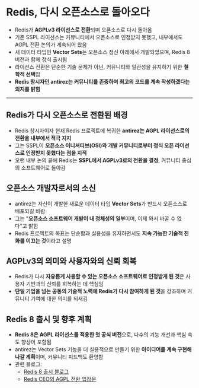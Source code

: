 # Redis, 다시 오픈소스로 돌아오다


* Redis가 **AGPLv3 라이선스로 전환**되며 오픈소스로 다시 돌아옴
* 기존 SSPL 라이선스는 커뮤니티에서 오픈소스로 인정받지 못했고, 내부에서도 AGPL 전환 논의가 계속되어 왔음
* 새 데이터 타입인 **Vector Sets**는 오픈소스 정신 아래에서 개발되었으며, Redis 8 버전과 함께 정식 출시됨
* 라이선스 전환은 단순한 기술 문제가 아닌, 커뮤니티와 일관성을 유지하기 위한 **철학적 선택**임
* **Redis 창시자인 antirez는 커뮤니티를 존중하며 최고의 코드를 계속 작성하겠다는 의지를 밝힘**

---

Redis가 다시 오픈소스로 전환된 배경
----------------------

* Redis 창시자이자 현재 Redis 프로젝트에 복귀한 **antirez는 AGPL 라이선스로의 전환을 내부에서 적극 지지**
* 그는 SSPL이 **오픈소스 이니셔티브(OSI)와 개발 커뮤니티로부터 정식 오픈 라이선스로 인정받지 못했다는 점을 지적**
* 오랜 내부 논의 끝에 Redis는 **SSPL에서 AGPLv3로의 전환을 결정**, 커뮤니티 중심의 소프트웨어로 돌아감

오픈소스 개발자로서의 소신
--------------

* antirez는 자신이 개발한 새로운 데이터 타입 **Vector Sets**가 반드시 오픈소스로 배포되길 바람
* 그는 "**오픈소스 소프트웨어 개발이 내 정체성의 일부**이며, 이제 와서 바꿀 수 없다"고 밝힘
* Redis 프로젝트의 목표는 단순함과 실용성을 유지하면서도 **지속 가능한 기술적 진화를 이끄는 것**이라고 설명

AGPLv3의 의미와 사용자와의 신뢰 회복
-----------------------

* Redis가 다시 **자유롭게 사용할 수 있는 오픈소스 소프트웨어로 인정받게 된 것**은 사용자 기반과의 신뢰를 회복하는 데 핵심임
* **단일 기업을 넘는 공동의 기술적 노력에 Redis가 다시 참여하게 된 것**을 강조하며 커뮤니티 기여에 대한 의미를 되새김

Redis 8 출시 및 향후 계획
------------------

* **Redis 8은 AGPL 라이선스를 적용한 첫 공식 버전**으로, 다수의 기능 개선과 핵심 속도 향상이 포함됨
* antirez는 Vector Sets 기능을 더 실용적으로 만들기 위한 **아이디어를 계속 구현해나갈 계획**이며, 커뮤니티 피드백도 환영함
* 관련 블로그:
  + [Redis 8 출시 블로그](https://redis.io/blog/redis-8-ga/)
  + [Redis CEO의 AGPL 전환 입장문](https://redis.io/blog/agplv3/)
